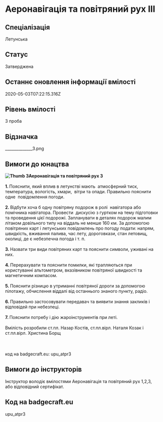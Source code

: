# Аеронавігація та повітряний рух ІІІ

## Спеціалізація

Летунська

## Статус

Затверджена

## Останнє оновлення інформації вмілості

2020-05-03T07:22:15.316Z

## Рівень вмілості

3 проба

## Відзначка

______________3.png

## Вимоги до юнацтва

<div><b><img alt="Thumb               3" src="/uploads/textareas/bootsy/image/38/small_______________3.png">Аеронавігація та повітряний рух 3</b></div><div><br></div><div><b>1. </b>Пояснити, який вплив в летунстві мають &nbsp;атмосферний тиск, температура, вологість, хмари, &nbsp;вітри та опади. Правильно пояснити одне &nbsp;повідомлення погоди.</div><div><b><br>2. </b>Відбути хоча б одну повітряну подорож в ролі &nbsp;навігатора або помічника навігатора. Провести &nbsp;дискусію з гуртком на тему підготовки та проведення цієї подорожі. Запланувати в деталях подорож малим літаком довільного типу на віддаль не менше 160 км. За допомогою повітряних карт і летунських повідомлень про погоду подати: напрям, швидкість, вживання палива, час лету, дороговкази, стан летовищ, околиці, де є небезпечна погода і т. п.</div><div><b><br>3. </b>Назвати три види повітряних карт та пояснити символи, уживані на них.</div><div><b><br>4. </b>Перерахувати та пояснити помилки, які трапляються при користуванні альтометром, вказівником повітряної швидкості та магнетичним компасом.</div><div><b><br>5. </b>Пояснити різницю в утриманні повітряної дороги за допомогою пілотажу, обчислення віддалі від останнього знаного пункту, радіо.</div><div><b><br>6. </b>Правильно застосовувати передавач та виявити знання закликів і відповідей при небезпеці.</div><div><b><br>7. </b>Пояснити потребу і дію жароінструментів при леті.</div><div>&nbsp;</div><div>Вмілість розробили ст.пл. Назар Костів, ст.пл.вірл. Наталя Козак і ст.пл.вірл. Христина Борщ<br><br><br><br>код на badgecraft.eu: upu_atpr3<br></div>

## Вимоги до інструкторів

Інструктор володіє вмілостями Аеронавігація та повітряний рух 1,2,3, або відповідний сертифікат.

## Код на badgecraft.eu

upu_atpr3